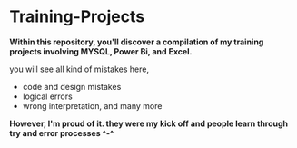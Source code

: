 # Training-Projects
**Within this repository, you'll discover a compilation of my training projects involving MYSQL, Power Bi, and Excel.**

you will see all kind of mistakes here,
-  code and design mistakes
-  logical errors
-  wrong interpretation, and many more 

 **However, I'm proud of it. they were my kick off and people learn through try and error processes ^-^**
